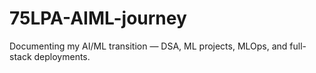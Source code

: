 # 75LPA-AIML-journey
Documenting my AI/ML transition — DSA, ML projects, MLOps, and full-stack deployments.
